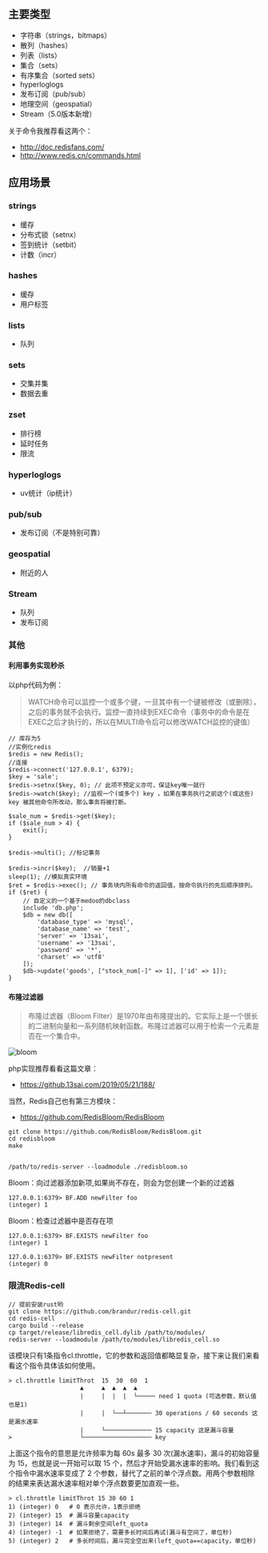 ## 主要类型

- 字符串（strings，bitmaps）
- 散列（hashes）
- 列表（lists）
- 集合（sets）
- 有序集合（sorted sets）
- hyperloglogs
- 发布订阅（pub/sub）
- 地理空间（geospatial）
- Stream（5.0版本新增）

关于命令我推荐看这两个：

- http://doc.redisfans.com/
- http://www.redis.cn/commands.html

## 应用场景

### strings

- 缓存
- 分布式锁（setnx）
- 签到统计（setbit）
- 计数（incr）

### hashes

- 缓存
- 用户标签

### lists

- 队列

### sets

- 交集并集
- 数据去重

### zset

- 排行榜
- 延时任务
- 限流

### hyperloglogs

- uv统计（ip统计）

### pub/sub

- 发布订阅（不是特别可靠）

### geospatial

- 附近的人

### Stream

- 队列
- 发布订阅

### 其他

#### 利用事务实现秒杀

以php代码为例：

> WATCH命令可以监控一个或多个键，一旦其中有一个键被修改（或删除），之后的事务就不会执行。监控一直持续到EXEC命令（事务中的命令是在EXEC之后才执行的，所以在MULTI命令后可以修改WATCH监控的键值）

```
// 库存为5
//实例化redis
$redis = new Redis();
//连接
$redis->connect('127.0.0.1', 6379);
$key = 'sale';
$redis->setnx($key, 0); // 此项不预定义亦可，保证key唯一就行
$redis->watch($key); //监视一个(或多个) key ，如果在事务执行之前这个(或这些) key 被其他命令所改动，那么事务将被打断。

$sale_num = $redis->get($key);
if ($sale_num > 4) {
	exit();
}

$redis->multi(); //标记事务

$redis->incr($key);  //销量+1
sleep(1); //模拟真实环境
$ret = $redis->exec(); // 事务块内所有命令的返回值，按命令执行的先后顺序排列。
if ($ret) {
    // 自定义的一个基于medoo的dbclass
	include 'db.php';
	$db = new db([
	    'database_type' => 'mysql',
	    'database_name' => 'test',
	    'server' => '13sai',
	    'username' => '13sai',
	    'password' => '*',
	    'charset' => 'utf8'
	]);
	$db->update('goods', ["stock_num[-]" => 1], ['id' => 1]);
}
```

#### 布隆过滤器

> 布隆过滤器（Bloom Filter）是1970年由布隆提出的。它实际上是一个很长的二进制向量和一系列随机映射函数。布隆过滤器可以用于检索一个元素是否在一个集合中。

![bloom](https://cdn.learnku.com/uploads/images/201910/30/41489/7MfaHZCwKT.png!large)

php实现推荐看看这篇文章：

- https://github.13sai.com/2019/05/21/188/

当然，Redis自己也有第三方模块：

- https://github.com/RedisBloom/RedisBloom

```
git clone https://github.com/RedisBloom/RedisBloom.git
cd redisbloom
make


/path/to/redis-server --loadmodule ./redisbloom.so
```

Bloom：向过滤器添加新项,如果尚不存在，则会为您创建一个新的过滤器

```
127.0.0.1:6379> BF.ADD newFilter foo
(integer) 1
```

Bloom：检查过滤器中是否存在项

```
127.0.0.1:6379> BF.EXISTS newFilter foo
(integer) 1

127.0.0.1:6379> BF.EXISTS newFilter notpresent
(integer) 0
```

### 限流Redis-cell

```
// 提前安装rust哟
git clone https://github.com/brandur/redis-cell.git
cd redis-cell
cargo build --release
cp target/release/libredis_cell.dylib /path/to/modules/
redis-server --loadmodule /path/to/modules/libredis_cell.so
```

该模块只有1条指令cl.throttle，它的参数和返回值都略显复杂，接下来让我们来看看这个指令具体该如何使用。

```
> cl.throttle limitThrot  15  30  60  1
                    ▲     ▲  ▲  ▲  ▲
                    |     |  |  |  └───── need 1 quota (可选参数，默认值也是1)
                    |     |  └──┴─────── 30 operations / 60 seconds 这是漏水速率
                    |     └───────────── 15 capacity 这是漏斗容量
>                   └─────────────────── key
```

上面这个指令的意思是允许频率为每 60s 最多 30 次(漏水速率)，漏斗的初始容量为 15，也就是说一开始可以取 15 个，然后才开始受漏水速率的影响。我们看到这个指令中漏水速率变成了 2 个参数，替代了之前的单个浮点数。用两个参数相除的结果来表达漏水速率相对单个浮点数要更加直观一些。

```
> cl.throttle limitThrot 15 30 60 1
1) (integer) 0   # 0 表示允许，1表示拒绝
2) (integer) 15  # 漏斗容量capacity
3) (integer) 14  # 漏斗剩余空间left_quota
4) (integer) -1  # 如果拒绝了，需要多长时间后再试(漏斗有空间了，单位秒)
5) (integer) 2   # 多长时间后，漏斗完全空出来(left_quota==capacity，单位秒)
```